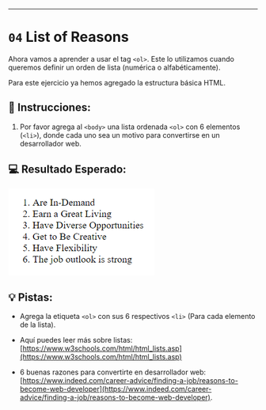 ---

# `04` List of Reasons

Ahora vamos a aprender a usar el tag `<ol>`. Este lo utilizamos cuando queremos definir un orden de lista (numérica o alfabéticamente).

Para este ejercicio ya hemos agregado la estructura básica HTML.

## 📝 Instrucciones:

1. Por favor agrega al `<body>` una lista ordenada `<ol>` con 6 elementos (`<li>`), donde cada uno sea un motivo para convertirse en un desarrollador web.

## 💻 Resultado Esperado:

![List of li's](../../.learn/assets/04-list-of-reasons.png?raw=true)

## 💡 Pistas:

+ Agrega la etiqueta `<ol>` con sus 6 respectivos `<li>` (Para cada elemento de la lista).

+ Aquí puedes leer más sobre listas: [https://www.w3schools.com/html/html_lists.asp](https://www.w3schools.com/html/html_lists.asp)

+ 6 buenas razones para convertirte en desarrollador web: [https://www.indeed.com/career-advice/finding-a-job/reasons-to-become-web-developer](https://www.indeed.com/career-advice/finding-a-job/reasons-to-become-web-developer). 